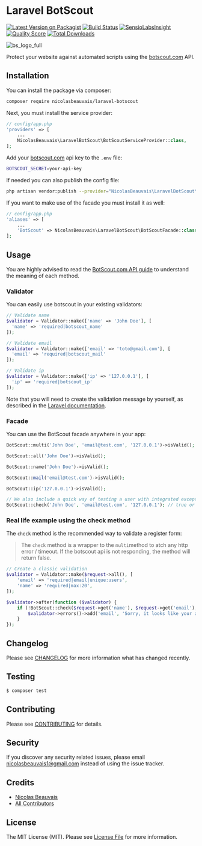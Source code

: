 # Laravel BotScout

[![Latest Version on Packagist](https://img.shields.io/packagist/v/nicolasbeauvais/laravel-botscout.svg?style=flat-square)](https://packagist.org/packages/nicolasbeauvais/laravel-botscout)
[![Build Status](https://img.shields.io/travis/nicolasbeauvais/laravel-botscout/master.svg?style=flat-square)](https://travis-ci.org/nicolasbeauvais/laravel-botscout)
[![SensioLabsInsight](https://insight.sensiolabs.com/projects/005620f8-d154-41f1-bc9b-4c27a1cf36ab/mini.png)](https://insight.sensiolabs.com/projects/005620f8-d154-41f1-bc9b-4c27a1cf36ab)
[![Quality Score](https://img.shields.io/scrutinizer/g/nicolasbeauvais/laravel-botscout.svg?style=flat-square)](https://scrutinizer-ci.com/g/nicolasbeauvais/laravel-botscout)
[![Total Downloads](https://img.shields.io/packagist/dt/nicolasbeauvais/laravel-botscout.svg?style=flat-square)](https://packagist.org/packages/nicolasbeauvais/laravel-botscout)

![bs_logo_full](https://cloud.githubusercontent.com/assets/2951704/22866541/8c6ddd80-f178-11e6-8a94-ded54a0b109a.gif)

Protect your website against automated scripts using the [botscout.com](http://botscout.com/) API. 

## Installation

You can install the package via composer:

``` bash
composer require nicolasbeauvais/laravel-botscout
```

Next, you must install the service provider:

```php
// config/app.php
'providers' => [
    ...
    NicolasBeauvais\LaravelBotScout\BotScoutServiceProvider::class,
];
```

Add your [botscout.com](http://botscout.com/getkey.htm) api key to the `.env` file:
```bash
BOTSCOUT_SECRET=your-api-key  
```

If needed you can also publish the config file:
```bash
php artisan vendor:publish --provider="NicolasBeauvais\LaravelBotScout\BotScoutServiceProvider" --tag="config"
```

If you want to make use of the facade you must install it as well:

```php
// config/app.php
'aliases' => [
    ...
    'BotScout' => NicolasBeauvais\LaravelBotScout\BotScoutFacade::class,
];
```

## Usage

You are highly advised to read the [BotScout.com API guide](http://botscout.com/api.htm) to understand the meaning of 
each method.

### Validator

You can easily use botscout in your existing validators:

``` php
// Validate name
$validator = Validator::make(['name' => 'John Doe'], [
  'name' => 'required|botscout_name'
]);

// Validate email
$validator = Validator::make(['email' => 'toto@gmail.com'], [
  'email' => 'required|botscout_mail'
]);

// Validate ip
$validator = Validator::make(['ip' => '127.0.0.1'], [
  'ip' => 'required|botscout_ip'
]);
```

Note that you will need to create the validation message by yourself, as described in the [Laravel documentation](https://laravel.com/docs/5.4/validation#custom-error-messages).

### Facade

You can use the BotScout facade anywhere in your app:

```php
BotScout::multi('John Doe', 'email@test.com', '127.0.0.1')->isValid();

BotScout::all('John Doe')->isValid();

BotScout::name('John Doe')->isValid();

BotScout::mail('email@test.com')->isValid();

BotScout::ip('127.0.0.1')->isValid();

// We also include a quick way of testing a user with integrated exception catch
BotScout::check('John Doe', 'email@test.com', '127.0.0.1'); // true or false
```
### Real life example using the check method

The `check` method is the recommended way to validate a register form:

>The `check` method is a wrapper to the `multi`method to atch any http error / timeout. If the  botscout api is not responding, the method will return false.

```php
// Create a classic validation 
$validator = Validator::make($request->all(), [
    'email' => 'required|email|unique:users',
    'name' => 'required|max:20',
]);

$validator->after(function ($validator) {
    if (!BotScout::check($request->get('name'), $request->get('email'), $request->ip())) {
        $validator->errors()->add('email', 'Sorry, it looks like your a bot!');
    }
});
```

## Changelog

Please see [CHANGELOG](CHANGELOG.md) for more information what has changed recently.

## Testing

``` bash
$ composer test
```

## Contributing

Please see [CONTRIBUTING](CONTRIBUTING.md) for details.

## Security

If you discover any security related issues, please email nicolasbeauvais1@gmail.com instead of using the issue tracker.

## Credits

- [Nicolas Beauvais](https://github.com/nicolasbeauvais)
- [All Contributors](../../contributors)

## License

The MIT License (MIT). Please see [License File](LICENSE.md) for more information.
